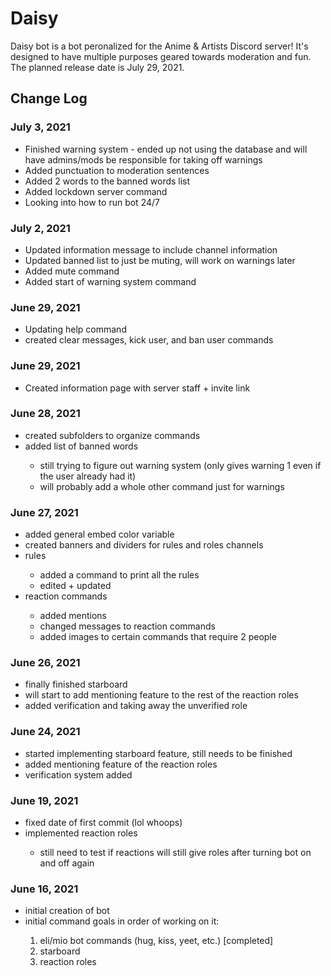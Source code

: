 <h1>Daisy</h1>
<p>Daisy bot is a bot peronalized for the Anime & Artists Discord server! It's designed to have multiple purposes geared towards moderation and fun. The planned release date is July 29, 2021.</p>
<h2>Change Log</h2>
<h3>July 3, 2021</h3>
  <p>
    <ul>
      <li>Finished warning system - ended up not using the database and will have admins/mods be responsible for taking off warnings</li>
      <li>Added punctuation to moderation sentences</li>
      <li>Added 2 words to the banned words list</li>
      <li>Added lockdown server command</li>
      <li>Looking into how to run bot 24/7</li>
    </ul>
  </p>
<h3>July 2, 2021</h3>
  <p>
    <ul>
      <li>Updated information message to include channel information</li>
      <li>Updated banned list to just be muting, will work on warnings later</li>
      <li>Added mute command</li>
      <li>Added start of warning system command</li>
    </ul>
  </p>
<h3>June 29, 2021</h3>
  <p>
    <ul>
      <li>Updating help command</li>
      <li>created clear messages, kick user, and ban user commands</li>
    </ul>
  </p>
<h3>June 29, 2021</h3>
  <p>
    <ul>
      <li>Created information page with server staff + invite link</li>
    </ul>
  </p>
<h3>June 28, 2021</h3>
  <p>
    <ul>
      <li>created subfolders to organize commands</li>
      <li>added list of banned words</li>
        <ul>
          <li>still trying to figure out warning system (only gives warning 1 even if the user already had it)</li>
          <li>will probably add a whole other command just for warnings</li>
        </ul>
    </ul>
  </p>
<h3>June 27, 2021</h3>
  <p>
    <ul>
      <li>added general embed color variable</li>
      <li>created banners and dividers for rules and roles channels</li>
      <li>rules</li>
        <ul>
          <li>added a command to print all the rules</li>
          <li>edited + updated
        </ul>
      <li>reaction commands</li>
        <ul>
          <li>added mentions</li>
          <li>changed messages to reaction commands</li>
          <li>added images to certain commands that require 2 people</li>
        </ul>
    </ul>
  </p>

<h3>June 26, 2021</h3>
  <p>
    <ul>
      <li>finally finished starboard</li>
      <li>will start to add mentioning feature to the rest of the reaction roles</li>
      <li>added verification and taking away the unverified role</li>
    </ul>
  </p>

<h3>June 24, 2021</h3>
  <p>
    <ul>
      <li>started implementing starboard feature, still needs to be finished</li>
      <li>added mentioning feature of the reaction roles
      <li>verification system added</li>
    </ul>
  </p>

<h3>June 19, 2021</h3>
  <p>
    <ul>
      <li>fixed date of first commit (lol whoops)
      <li>implemented reaction roles</li>
        <ul><li>still need to test if reactions will still give roles after turning bot on and off again</li></ul>
    </ul>
  </p>

<h3>June 16, 2021</h3>
  <p>
    <ul>
      <li>initial creation of bot</li>
      <li>initial command goals in order of working on it:</li>
      <ol>
        <li>eli/mio bot commands (hug, kiss, yeet, etc.) [completed]</li>
        <li>starboard</li>
        <li>reaction roles</li>
      </ol>
    </ul>
  </p>

